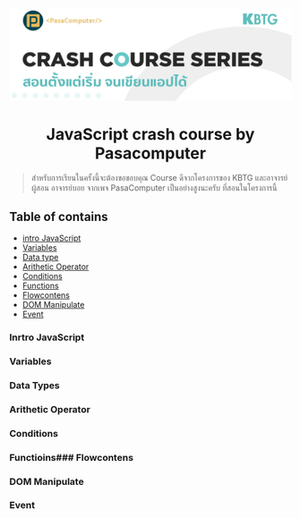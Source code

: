 <div align="center">
  <img src="Asset/javaScript crash course by pasacomputer Banner.jpg">
  <h1> JavaScript crash course by Pasacomputer </h1>
</div>

> สำหรับการเรียนในครั้งนี้จะต้องขอขอบคุณ Course ดีจากโครงการของ KBTG และอาจารย์ผู้สอน อาจารย์บอย จากเพจ PasaComputer เป็นอย่างสูงนะครับ ที่สอนในโครงการนี้

## Table of contains

- [intro JavaScript](#intro-JavaScript)
- [Variables](#variables)
- [Data type](#data-types)
- [Arithetic Operator](#Arithetic-Operator)
- [Conditions](#conditions)
- [Functions](#functions)
- [Flowcontens](#Flowcontens)
- [DOM Manipulate](#DOM-Manipulate)
- [Event](#event)

### Inrtro JavaScript

### Variables

### Data Types

### Arithetic Operator

### Conditions

### Functioins### Flowcontens

### DOM Manipulate

### Event
